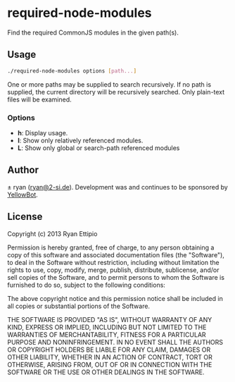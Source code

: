 # required-node-modules

Find the required CommonJS modules in the given path(s).

## Usage

```sh
./required-node-modules options [path...]
```

One or more paths may be supplied to search recursively. If no path is
supplied, the current directory will be recursively searched. Only plain-text
files will be examined.

### Options

  - **h**: Display usage.
  - **l**: Show only relatively referenced modules.
  - **L**: Show only global or search-path referenced modules

## Author

± ryan (ryan@2-si.de). Development was and continues to be sponsored by
[YellowBot](http://www.yellowbot.com).

## License

Copyright (c) 2013 Ryan Ettipio

Permission is hereby granted, free of charge, to any person obtaining a copy of
this software and associated documentation files (the "Software"), to deal in
the Software without restriction, including without limitation the rights to
use, copy, modify, merge, publish, distribute, sublicense, and/or sell copies
of the Software, and to permit persons to whom the Software is furnished to do
so, subject to the following conditions:

The above copyright notice and this permission notice shall be included in all
copies or substantial portions of the Software.

THE SOFTWARE IS PROVIDED "AS IS", WITHOUT WARRANTY OF ANY KIND, EXPRESS OR
IMPLIED, INCLUDING BUT NOT LIMITED TO THE WARRANTIES OF MERCHANTABILITY,
FITNESS FOR A PARTICULAR PURPOSE AND NONINFRINGEMENT. IN NO EVENT SHALL THE
AUTHORS OR COPYRIGHT HOLDERS BE LIABLE FOR ANY CLAIM, DAMAGES OR OTHER
LIABILITY, WHETHER IN AN ACTION OF CONTRACT, TORT OR OTHERWISE, ARISING FROM,
OUT OF OR IN CONNECTION WITH THE SOFTWARE OR THE USE OR OTHER DEALINGS IN THE
SOFTWARE.
